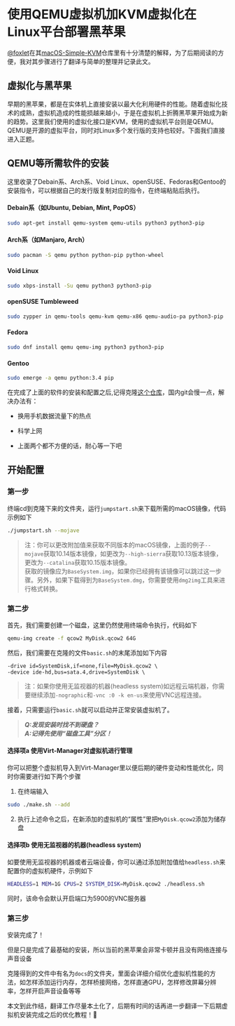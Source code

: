 # 使用QEMU虚拟机加KVM虚拟化在Linux平台部署黑苹果

[@foxlet](https://github.com/foxlet)在其[macOS-Simple-KVM](https://github.com/foxlet/macOS-Simple-KVM)仓库里有十分清楚的解释，为了后期阅读的方便，我对其步骤进行了翻译与简单的整理并记录此文。

## 虚拟化与黑苹果

早期的黑苹果，都是在实体机上直接安装以最大化利用硬件的性能。随着虚拟化技术的成熟，虚拟机造成的性能损越来越小，于是在虚拟机上折腾黑苹果开始成为新的趋势。这里我们使用的虚拟化接口是KVM，使用的虚拟机平台则是QEMU。QEMU是开源的虚拟平台，同时对Linux多个发行版的支持也较好。下面我们直接进入正题。

## QEMU等所需软件的安装

这里收录了Debain系、Arch系、Void Linux、openSUSE、Fedoras和Gentoo的安装指令，可以根据自己的发行版复制对应的指令，在终端粘贴后执行。

#### Debain系（如Ubuntu, Debian, Mint, PopOS）

```bash
sudo apt-get install qemu-system qemu-utils python3 python3-pip
```

#### Arch系（如Manjaro, Arch）

```bash
sudo pacman -S qemu python python-pip python-wheel
```

#### Void Linux

```bash
sudo xbps-install -Su qemu python3 python3-pip
```

#### openSUSE Tumbleweed

```bash
sudo zypper in qemu-tools qemu-kvm qemu-x86 qemu-audio-pa python3-pip
```

#### Fedora

```bash
sudo dnf install qemu qemu-img python3 python3-pip
```

#### Gentoo

```bash
sudo emerge -a qemu python:3.4 pip
```

在完成了上面的软件的安装和配置之后,记得克隆[这个仓库](https://github.com/foxlet/macOS-Simple-KVM)，国内git会慢一点，解决办法有：

* 换用手机数据流量下的热点

* 科学上网

* 上面两个都不方便的话，耐心等一下吧

## 开始配置

### 第一步

终端cd到克隆下来的文件夹，运行`jumpstart.sh`来下载所需的macOS镜像，代码示例如下

```bash
./jumpstart.sh --mojave
```

>注：你可以更改附加值来获取不同版本的macOS镜像，上面的例子`--mojave`获取10.14版本镜像，如更改为`--high-sierra`获取10.13版本镜像，更改为`--catalina`获取10.15版本镜像。  
获取的镜像应为`BaseSystem.img`，如果你已经拥有该镜像可以跳过这一步骤。另外，如果下载得到为`BaseSystem.dmg`，你需要使用`dmg2img`工具来进行格式转换。

### 第二步

首先，我们需要创建一个磁盘，这里仍然使用终端命令执行，代码如下

 ```bash
qemu-img create -f qcow2 MyDisk.qcow2 64G
 ```

然后，我们需要在克隆的文件`basic.sh`的末尾添加如下内容

```
-drive id=SystemDisk,if=none,file=MyDisk.qcow2 \
-device ide-hd,bus=sata.4,drive=SystemDisk \
```

>注：如果你使用无监视器的机器(headless system)如远程云端机器，你需要继续添加`-nographic`和`-vnc :0 -k en-us`来使用VNC远程连接。

接着，只需要运行`basic.sh`就可以启动并正常安装虚拟机了。

>***Q:发现安装时找不到硬盘？***  
>***A:记得先使用“磁盘工具”分区！***

#### 选择项a 使用Virt-Manager对虚拟机进行管理

你可以把整个虚拟机导入到Virt-Manager里以便后期的硬件变动和性能优化，同时你需要进行如下两个步骤

1. 在终端输入

```bash
sudo ./make.sh --add
```

2. 执行上述命令之后，在新添加的虚拟机的“属性”里把`MyDisk.qcow2`添加为储存盘

#### 选择项b 使用无监视器的机器(headless system)

如要使用无监视器的机器或者云端设备，你可以通过添加附加值给`headless.sh`来配置你的虚拟机硬件，示例如下

```bash
HEADLESS=1 MEM=1G CPUS=2 SYSTEM_DISK=MyDisk.qcow2 ./headless.sh
```

同时，该命令会默认开启端口为5900的VNC服务器

### 第三步

安装完成了！

但是只是完成了最基础的安装，所以当前的黑苹果会非常卡顿并且没有网络连接与声音设备

克隆得到的文件中有名为`docs`的文件夹，里面会详细介绍优化虚拟机性能的方法，如怎样添加运行内存，怎样桥接网络，怎样直通GPU，怎样修改屏幕分辨率，怎样开启声音设备等等

本文到此作结，翻译工作尽量本土化了，后期有时间的话再进一步翻译一下后期虚拟机安装完成之后的优化教程！🤣